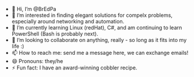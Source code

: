 - 👋 Hi, I’m @BrEdPa
- 👀 I’m interested in finding elegant solutions for compelx problems, especially around networking and automation.
- 🌱 I’m currently learning Linux (redHat), C#, and am continuing to learn PowerShell (Bash is probably next).
- 💞️ I’m looking to collaborate on anything, really - so long as it fits into my life :)
- 📫 How to reach me: send me a message here, we can exchange emails!
- 😄 Pronouns: they/he
- ⚡ Fun fact: I have an award-winning cobbler recipe.

<!---
BrEdPa/BrEdPa is a ✨ special ✨ repository because its `README.md` (this file) appears on your GitHub profile.
You can click the Preview link to take a look at your changes.
--->
